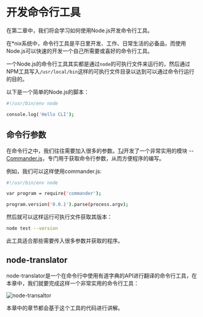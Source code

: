# 开发命令行工具

在第二章中，我们将会学习如何使用Node.js开发命令行工具。

在*nix系统中，命令行工具是平日里开发、工作、日常生活的必备品，而使用Node.js可以快速的开发一个自己所需要或喜好的命令行工具。

一个Node.js的命令行工具其实都是通过`node`的可执行文件来运行的，然后通过NPM工具写入`/usr/local/bin`这样的可执行文件目录以达到可以通过命令行运行的目的。

以下是一个简单的Node.js的脚本：

```sh
#!/usr/bin/env node

console.log('Hello CLI');
```

## 命令行参数

在命令行之中，我们往往需要加入很多的参数。[TJ](https://github.com/tj)开发了一个非常实用的模块 -- [Commander.js](https://github.com/tj/commander.js)，专门用于获取命令行参数，从而方便程序的编写。

例如，我们可以这样使用commander.js:

```sh
#!/usr/bin/env node

var program = require('commander');

program.version('0.0.1').parse(process.argv);
```

然后就可以这样运行可执行文件获取其版本：

```sh
node test --version
```

此工具适合那些需要传入很多参数并获取的程序。

## node-translator

node-translator是一个在命令行中使用有道字典的API进行翻译的命令行工具，在本章中，我们就要完成这样一个非常实用的命令行工具：

![node-transaltor](http://7u2gnn.com1.z0.glb.clouddn.com/node-translator.png)

本章中的章节都会基于这个工具的代码进行讲解。
